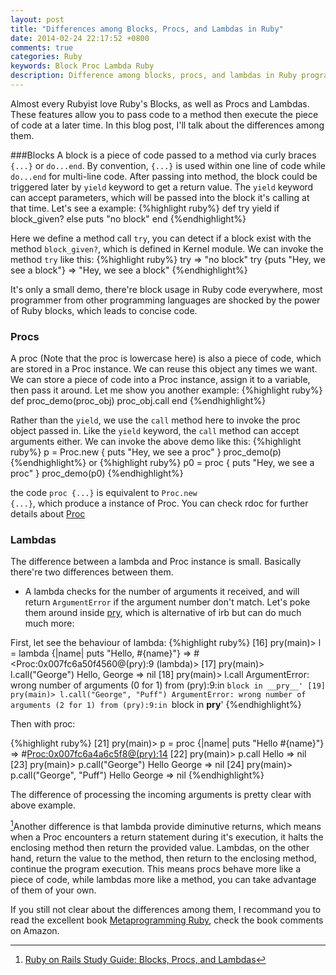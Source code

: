 ```yaml
---
layout: post
title: "Differences among Blocks, Procs, and Lambdas in Ruby"
date: 2014-02-24 22:17:52 +0800
comments: true
categories: Ruby
keywords: Block Proc Lambda Ruby
description: Difference among blocks, procs, and lambdas in Ruby programming language.
---
```


Almost every Rubyist love Ruby's Blocks, as well as Procs and Lambdas. These features allow you to pass code to a method then execute the piece of code at a later time. In this blog post, I'll talk about the differences among them.

###Blocks
A block is a piece of code passed to a method via curly braces <code>{...}</code> or <code>do...end</code>. By convention, <code>{...}</code> is used within one line of code while <code>do...end</code> for multi-line code. After passing into method, the block could be triggered later by <code>yield</code> keyword to get a return value. The <code>yield</code> keyword can accept parameters, which will be passed into the block it's calling at that time. Let's see a example:
{%highlight ruby%}
def try
  yield if block_given?
else
  puts "no block"
end
{%endhighlight%}

<!--more-->
Here we define a method call <code>try</code>, you can detect if a block exist with the method <code>block_given?</code>, which is defined in Kernel module. We can invoke the method <code>try</code> like this:
{%highlight ruby%}
try                                 => "no block"
try {puts "Hey, we see a block"}    => "Hey, we see a block"
{%endhighlight%}

It's only a small demo, there're block usage in Ruby code everywhere, most programmer from other programming languages are shocked by the power of Ruby blocks, which leads to concise code.

### Procs
A proc (Note that the proc is lowercase here) is also a piece of code, which are stored in a Proc instance. We can reuse this object any times we want. We can store a piece of code into a Proc instance, assign it to a variable, then pass it around. Let me show you another example:
{%highlight ruby%}
def proc_demo(proc_obj)
  proc_obj.call
end
{%endhighlight%}

Rather than the <code>yield</code>, we use the <code>call</code> method here to invoke the proc object passed in. Like the <code>yield</code> keyword, the <code>call</code> method can accept arguments either. We can invoke the above demo like this:
{%highlight ruby%}
p = Proc.new { puts "Hey, we see a proc" }
proc_demo(p)
{%endhighlight%}
or
{%highlight ruby%}
p0 = proc { puts "Hey, we see a proc" }
proc_demo(p0)
{%endhighlight%}

the code <code>proc {...}</code> is equivalent to <code>Proc.new {...}</code>, which produce a instance of Proc. You can check rdoc for further details about [Proc](http://www.ruby-doc.org/core-2.1.0/Proc.html)

### Lambdas
The difference between a lambda and Proc instance is small. Basically there're two differences between them.
* A lambda checks for the number of arguments it received, and will return <code>ArgumentError</code> if the argument number don't match. Let's poke them around inside [pry](http://pryrepl.org/), which is alternative of irb but can do much much more:

First, let see the behaviour of lambda:
{%highlight ruby%}
[16] pry(main)> l = lambda {|name| puts "Hello, #{name}"}
=> #<Proc:0x007fc6a50f4560@(pry):9 (lambda)>
[17] pry(main)> l.call("George")
Hello, George
=> nil
[18] pry(main)> l.call
ArgumentError: wrong number of arguments (0 for 1)
from (pry):9:in `block in __pry__'
[19] pry(main)> l.call("George", "Puff")
ArgumentError: wrong number of arguments (2 for 1)
from (pry):9:in `block in __pry__'
{%endhighlight%}

Then with proc:

{%highlight ruby%}
[21] pry(main)> p = proc {|name| puts "Hello #{name}"}
=> #<Proc:0x007fc6a4a6c5f8@(pry):14>
[22] pry(main)> p.call
Hello
=> nil
[23] pry(main)> p.call("George")
Hello George
=> nil
[24] pry(main)> p.call("George", "Puff")
Hello George
=> nil
{%endhighlight%}

The difference of processing the incoming arguments is pretty clear with above example.

[^1]Another difference is that lambda provide diminutive returns, which means when a Proc encounters a return statement during it's execution, it halts the enclosing method then return the provided value. Lambdas, on the other hand, return the value to the method, then return to the enclosing method, continue the program execution. This means procs behave more like a piece of code, while lambdas more like a method, you can take advantage of them of your own.

If you still not clear about the differences among them, I recommand you to read the excellent book [Metaprogramming Ruby](http://www.amazon.com/Metaprogramming-Ruby-Program-Like-Pros/dp/1934356476), check the book comments on Amazon.


[^1]: [Ruby on Rails Study Guide: Blocks, Procs, and Lambdas](http://code.tutsplus.com/tutorials/ruby-on-rails-study-guide-blocks-procs-and-lambdas--net-29811)
